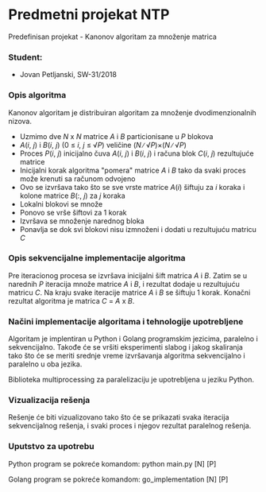 # Predmetni projekat NTP

Predefinisan projekat - Kanonov algoritam za množenje matrica

### Student:
* Jovan Petljanski, SW-31/2018

### Opis algoritma

Kanonov algoritam je distribuiran algoritam za množenje dvodimenzionalnih nizova.
  - Uzmimo dve *N* x *N* matrice *A* i *B* particionisane u *P* blokova
  - *A*(*i*, *j*) i *B*(*i*, *j*) (0 ≤ *i*, *j* ≤ √*P*) veličine (*N* ∕ √*P*)×(*N* ∕ √*P*)
  - Proces *P*(*i*, *j*) inicijalno čuva *A*(*i*, *j*) i *B*(*i*, *j*) i računa blok *C*(*i*, *j*) rezultujuće matrice
  - Inicijalni korak algoritma "pomera" matrice *A* i *B* tako da svaki proces može krenuti sa računom odvojeno
  - Ovo se izvršava tako što se sve vrste matrice *A*(*i*) šiftuju za *i* koraka i kolone matrice *B*(:, *j*) za *j* koraka
  - Lokalni blokovi se množe
  - Ponovo se vrše šiftovi za 1 korak
  - Izvršava se množenje narednog bloka
  - Ponavlja se dok svi blokovi nisu izmnoženi i dodati u rezultujuću matricu *C*

### Opis sekvencijalne implementacije algoritma

Pre iteracionog procesa se izvršava inicijalni šift matrica *A* i *B*. Zatim se u narednih *P* iteracija množe matrice *A* i *B*, i rezultat dodaje u rezultujuću matricu *C*. Na kraju svake iteracije matrice *A* i *B* se šiftuju 1 korak. Konačni rezultat algoritma je matrica *C* = *A* x *B*.

### Načini implementacije algoritama i tehnologije upotrebljene

Algoritam je implentiran u Python i Golang programskim jezicima, paralelno i sekvencijalno. Takođe će se vršiti eksperimenti slabog i jakog skaliranja tako što će se meriti srednje vreme izvršavanja algoritma sekvencijalno i paralelno u oba jezika.

Biblioteka multiprocessing za paralelizaciju je upotrebljena u jeziku Python.

### Vizualizacija rešenja

Rešenje će biti vizualizovano tako što će se prikazati svaka iteracija sekvencijalnog rešenja, i svaki proces i njegov rezultat paralelnog rešenja.

### Uputstvo za upotrebu

Python program se pokreće komandom: python main.py [N] [P]

Golang program se pokreće komandom: go_implementation [N] [P]

